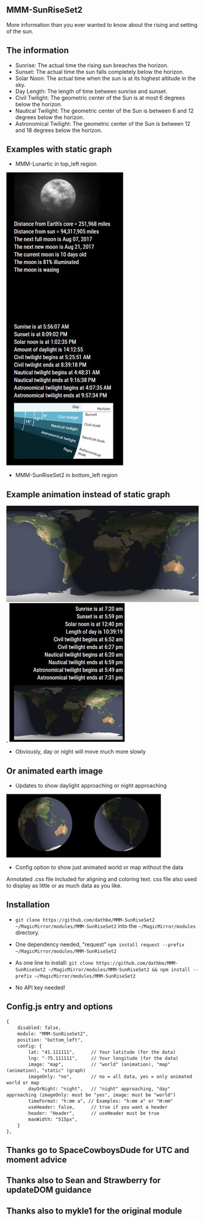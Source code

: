 ## MMM-SunRiseSet2

More information than you ever wanted to know about the rising and setting of the sun.

## The information 

* Sunrise: The actual time the rising sun breaches the horizon.
* Sunset: The actual time the sun falls completely below the horizon.
* Solar Noon: The actual time when the sun is at its highest altitude in the sky.
* Day Length: The length of time between sunrise and sunset.
* Civil Twilight: The geometric center of the Sun is at most 6 degrees below the horizon.
* Nautical Twilight: The geometric center of the Sun is between 6 and 12 degrees below the horizon.
* Astronomical Twilight: The geometric center of the Sun is between 12 and 18 degrees below the horizon.

## Examples with static graph

* MMM-Lunartic in top_left region

![](pix/1.JPG)

* MMM-SunRiseSet2 in bottom_left region

## Example animation instead of static graph

![](pix/1.gif), ![](pix/11.JPG)
* Obviously, day or night will move much more slowly

## Or animated earth image
* Updates to show daylight approaching or night approaching

![](pix/cc.JPG)

* Config option to show just animated world or map without the data

Annotated .css file included for aligning and coloring text. 
css file also used to display as little or as much data as you like.

## Installation

* `git clone https://github.com/dathbe/MMM-SunRiseSet2 ~/MagicMirror/modules/MMM-SunRiseSet2` into the `~/MagicMirror/modules` directory.
  
* One dependency needed, "request" `npm install request --prefix ~/MagicMirror/modules/MMM-SunRiseSet2`

* As one line to install: `git clone https://github.com/dathbe/MMM-SunRiseSet2 ~/MagicMirror/modules/MMM-SunRiseSet2 && npm install --prefix ~/MagicMirror/modules/MMM-SunRiseSet2`
  
* No API key needed! 


## Config.js entry and options

    {
		disabled: false,
		module: "MMM-SunRiseSet2",
		position: "bottom_left",
		config: {
			lat: "41.111111",      // Your latitude (for the data)
			lng: "-75.111111",     // Your longitude (for the data)
			image: "map",          // "world" (animation), "map" (animation), "static" (graph)
			imageOnly: "no",       // no = all data, yes = only animated world or map
			dayOrNight: "night",   // "night" approaching, "day" approaching (imageOnly: must be "yes", image: must be "world")
			timeFormat: "h:mm a", // Examples: "h:mm a" or "H:mm"
			useHeader: false,      // true if you want a header
			header: "Header",      // useHeader must be true
			maxWidth: "515px",
        }
    },
	

## Thanks go to SpaceCowboysDude for UTC and moment advice
## Thanks also to Sean and Strawberry for updateDOM guidance
## Thanks also to mykle1 for the original module
